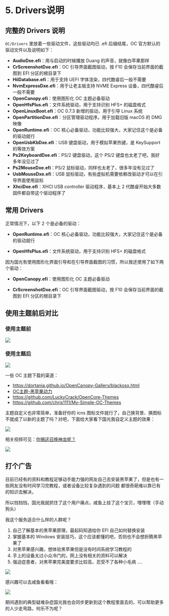 # 5. Drivers说明

## 完整的 Drivers 说明

`OC/Drivers` 里放着一些驱动文件，这些驱动均已 .efi 后缀结尾，OC 官方默认的驱动文件以及说明如下：

- **AudioDxe.efi**：用与启动的时候播放 Duang 的声音，就像白苹果那样
- **CrScreenshotDxe.efi**：OC 引导界面截图驱动，按 F10 会保存当前界面的截图到 EFI 分区的根目录下
- **HiiDatabase.efi**：用于支持 UEFI 字体渲染，四代酷睿后一般不需要
- **NvmExpressDxe.efi**：用于让老主板支持 NVME Express 设备，四代酷睿后一般不需要
- **OpenCanopy.efi**：使用图形化 OC 主题必备驱动
- **OpenHfsPlus.efi**：文件系统驱动，用于支持识别 HFS+ 的磁盘格式
- **OpenLinuxBoot.efi**：OC 0.7.3 新增的驱动，用于引导 Linux 系统
- **OpenPartitionDxe.efi**：分区管理驱动程序。用于加载旧版 macOS 的 DMG 映像
- **OpenRuntime.efi**：OC 核心必备驱动，功能比较强大，大家记住这个是必备的驱动就行
- **OpenUsbKbDxe.efi**：USB 键盘驱动，用于模拟苹果热键，是 KeySupport 的等效方案
- **Ps2KeyboardDxe.efi**：PS/2 键盘驱动，这个 PS/2 键盘也太老了吧，我好多年没见过了
- **Ps2MouseDxe.efi**：PS/2 鼠标驱动，同样也太老了，很多年没有见过了
- **UsbMouseDxe.efi**：USB 鼠标驱动，有些虚拟机需要依赖改驱动才可以在引导界面使用鼠标
- **XhciDxe.efi**：XHCI USB controller 驱动程序，基本上 2 代酷睿开始大多数固件都自带这个驱动程序了

## 常用 Drivers

正常情况下，以下 2 个是必备的驱动：

- **OpenRuntime.efi**：OC 核心必备驱动，功能比较强大，大家记住这个是必备的驱动就行

- **OpenHfsPlus.efi**：文件系统驱动，用于支持识别 HFS+ 的磁盘格式

因为国光有使用图形化界面引导和在引导界面截图的习惯，所以我还使用了如下两个驱动：

- **OpenCanopy.efi**：使用图形化 OC 主题必备驱动

- **CrScreenshotDxe.efi**：OC 引导界面截图驱动，按 F10 会保存当前界面的截图到 EFI 分区的根目录下

## 使用主题前后对比

### 使用主题前

![](https://image.3001.net/images/20210918/16319532063208.png) 

### 使用主题后

![](https://image.3001.net/images/20210917/16318842917381.png)

一些 OC 主题下载的渠道：

- https://dortania.github.io/OpenCanopy-Gallery/blackosx.html
- [OC主题-黑苹果动力](https://www.mfpud.com/opencore/octheme/) 
- https://github.com/LuckyCrack/OpenCore-Themes
- https://github.com/chris1111/My-Simple-OC-Themes

主题自定义也非常简单，准备好你的 icns 图标文件就行了，自己换背景、换图标不就成了以新的主题了吗？对吧，下面给大家看下国光我自定义主题的效果：

![](https://image.3001.net/images/20220227/16459585249452.png) 

相关视频可见：[你搁这召唤神龙呢？](https://www.bilibili.com/video/BV1JL411T7NW) 

![](https://image.3001.net/images/20220227/16459585896031.png) 

## 打个广告

目前已经有的资料和教程足够动手能力强的网友自己去安装黑苹果了，但是也有一些网友没有时间学习完教程，或者设备比较复杂遇到的问题
都很奇葩难以靠已有的知识去解决，

所以铛铛铛，国光我就抓住了这个用户痛点，咸鱼上挂了这个宝贝，嘿嘿嘿（手动狗头）

我这个服务适合什么样的人群呢？

1. 自己了解基本的黑苹果原理，最起码知道给你 EFI 自己如何替换安装
2. 掌握基本的 Windows 安装技巧，这个应该都懂的吧，否则也不会想折腾黑苹果了
3. 对黑苹果感兴趣，想体验黑苹果但是没有时间系统学习教程的
4. 手上的设备太过小众冷门的，网上没有相关的资料可以解决
5. 强迫症患者，对黑苹果完美度要求比较高，忍受不了各种小毛病
   ....

![](https://image.3001.net/images/20220319/16476611133376.png) 

感兴趣可以去咸鱼看看哦：

![](https://image.3001.net/images/20220319/16476612238377.jpg) 

期间遇到的典型疑难杂症国光我也会同步更新到这个教程里面去的，可以帮助更多的人少走弯路，何乐不为呢？
